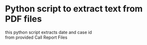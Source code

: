# Python script to extract text from PDF files

this python script extracts date and case id   
from provided Call Report Files
